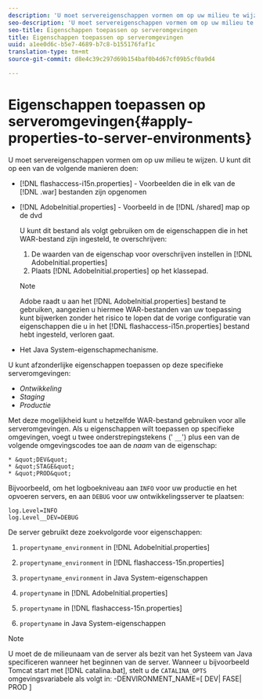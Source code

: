 ```yaml
---
description: 'U moet servereigenschappen vormen om op uw milieu te wijzen. U kunt dit op een van de volgende manieren doen '
seo-description: 'U moet servereigenschappen vormen om op uw milieu te wijzen. U kunt dit op een van de volgende manieren doen '
seo-title: Eigenschappen toepassen op serveromgevingen
title: Eigenschappen toepassen op serveromgevingen
uuid: a1ee0d6c-b5e7-4689-b7c8-b155176faf1c
translation-type: tm+mt
source-git-commit: d8e4c39c297d69b154baf0b4d67cf09b5cf0a9d4

---
```



# Eigenschappen toepassen op serveromgevingen{#apply-properties-to-server-environments}

U moet servereigenschappen vormen om op uw milieu te wijzen. U kunt dit op een van de volgende manieren doen:

* [!DNL flashaccess-i15n.properties] - Voorbeelden die in elk van de [!DNL .war] bestanden zijn opgenomen

* [!DNL AdobeInitial.properties] - Voorbeeld in de [!DNL /shared] map op de dvd

   U kunt dit bestand als volgt gebruiken om de eigenschappen die in het WAR-bestand zijn ingesteld, te overschrijven:

   1. De waarden van de eigenschap voor overschrijven instellen in [!DNL AdobeInitial.properties]
   1. Plaats [!DNL AdobeInitial.properties] op het klassepad.
   >[!NOTE]
   >
   >Adobe raadt u aan het [!DNL AdobeInitial.properties] bestand te gebruiken, aangezien u hiermee WAR-bestanden van uw toepassing kunt bijwerken zonder het risico te lopen dat de vorige configuratie van eigenschappen die u in het [!DNL flashaccess-i15n.properties] bestand hebt ingesteld, verloren gaat.

* Het Java System-eigenschapmechanisme.

U kunt afzonderlijke eigenschappen toepassen op deze specifieke serveromgevingen:

* *Ontwikkeling*
* *Staging*
* *Productie*

Met deze mogelijkheid kunt u hetzelfde WAR-bestand gebruiken voor alle serveromgevingen. Als u eigenschappen wilt toepassen op specifieke omgevingen, voegt u twee onderstrepingstekens (&#39; `__`&#39;) plus een van de volgende omgevingscodes toe aan de *naam* van de eigenschap:

    * &quot;DEV&quot;
    * &quot;STAGE&quot;
    * &quot;PROD&quot;

<!--<a id="example_A7A58E3EE8DA4114B4F7A9EEB69D50CA"></a>-->

Bijvoorbeeld, om het logboekniveau aan `INFO` voor uw productie en het opvoeren servers, en aan `DEBUG` voor uw ontwikkelingsserver te plaatsen:

```
log.Level=INFO  
log.Level__DEV=DEBUG 
```

De server gebruikt deze zoekvolgorde voor eigenschappen:

1. `propertyname_environment` in [!DNL AdobeInitial.properties]

1. `propertyname_environment` in [!DNL flashaccess-15n.properties]

1. `propertyname_environment` in Java System-eigenschappen
1. `propertyname` in [!DNL AdobeInitial.properties]

1. `propertyname` in [!DNL flashaccess-15n.properties]

1. `propertyname` in Java System-eigenschappen

>[!NOTE]
>
>U moet de de milieunaam van de server als bezit van het Systeem van Java specificeren wanneer het beginnen van de server. Wanneer u bijvoorbeeld Tomcat start met [!DNL catalina.bat], stelt u de `CATALINA_OPTS` omgevingsvariabele als volgt in:
>-DENVIRONMENT_NAME=[ DEV| FASE| PROD ]
